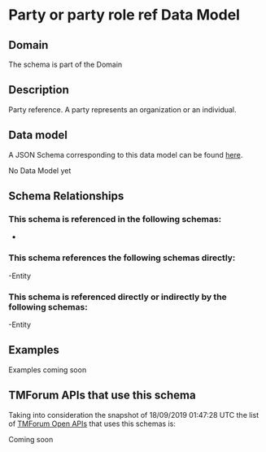 # Party or party role ref Data Model

## Domain

The  schema is part of the  Domain

## Description

Party reference. A party represents an organization or an individual.

## Data model

A JSON Schema corresponding to this data model can be found
[here](https://github.com/tmforum-rand/schemas/blob/master/EngagedParty/PartyOrPartyRoleRef.schema.json).

No Data Model yet

## Schema Relationships

### This schema is referenced in the following schemas:

-

### This schema references the following schemas directly:

-Entity

### This schema is referenced directly or indirectly by the following schemas:

-Entity



## Examples

Examples coming soon

## TMForum APIs that use this schema

Taking into consideration the snapshot of 18/09/2019 01:47:28 UTC the list of [TMForum Open APIs](https://www.tmforum.org/open-apis/) that uses this schemas is:

Coming soon